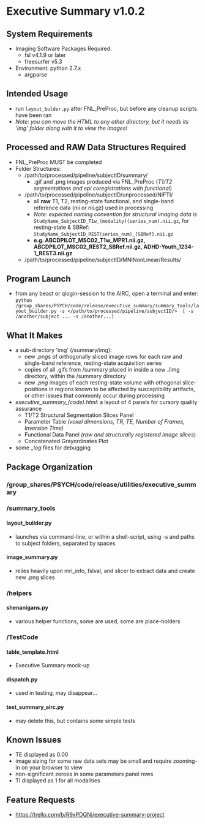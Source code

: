 # Executive Summary v1.0.2

## System Requirements
- Imaging Software Packages Required: 
  - fsl v4.1.9 or later
  - freesurfer v5.3
- Environment: python 2.7.x 
  - argparse
  
## Intended Usage
- run `layout_bulder.py` after FNL\_PreProc, but before any cleanup scripts have been ran
- _Note: you can move the HTML to any other directory, but it needs its 'img' folder along with it to view the images!_

## Processed and RAW Data Structures Required
- FNL_PreProc MUST be completed
- Folder Structures:
  - /path/to/processed/pipeline/subjectID/summary/
     - .gif and .png images produced via FNL_PreProc (_T1/T2 segmentations and epi coregistrations with functional_)
  - /path/to/processed/pipeline/subjectID/unprocessed/NIFTI/
     - all __raw__ T1, T2, resting-state functional, and single-band reference data (nii or nii.gz) used in processing
     - _Note: expected naming convention for structural imaging data is_ `StudyName_SubjectID_T1w_(modality)(series_num).nii.gz`,  for resting-state & SBRef: `StudyName_SubjectID_REST(series_num)_[SBRef].nii.gz`
     - __e.g. ABCDPILOT_MSC02_T1w_MPR1.nii.gz,  ABCDPILOT_MSC02_REST2_SBRef.nii.gz,  ADHD-Youth_1234-1_REST3.nii.gz__ 
  - /path/to/processed/pipeline/subjectID/MNINonLinear/Results/

## Program Launch
- from any beast or qlogin-session to the AIRC, open a terminal and enter: 
  `python /group_shares/PSYCH/code/release/executive_summary/summary_tools/layout_builder.py -s </path/to/processed/pipeline/subjectID/>  [ -s /another/subject ... -s /another...]`

## What It Makes
- a sub-directory 'img' (/summary/img):
    - new _.pngs_ of orthogonally sliced image rows for each raw and single-band reference, resting-state acquisition series
    - copies of all .gifs from /summary placed in inside a new ./img directory, within the /summary directory
    - new _.png_ images of each resting-state volume with othogonal slice-positions in regions known to be affected by susceptibility artifacts, or other issues that commonly occur during processing
- _executive\_summary\_(code).html_: a layout of 4 panels for cursory quality assurance
    -  T1/T2 Structural Segmentation Slices Panel
    -  Parameter Table _(voxel dimensions, TR, TE, Number of Frames, Inversion Time)_
    -  Functional Data Panel _(raw and structurally registered image slices)_
    -  Concatenated Grayordinates Plot
- some _\_log_ files for debugging

## Package Organization
### /group_shares/PSYCH/code/release/utilities/executive_summary
### /summary_tools
#### layout_builder.py
   - launches via command-line, or within a shell-script, using -s and paths to subject folders, separated by spaces 
   
#### image_summary.py
   - relies heavily upon mri_info, fslval, and slicer to extract data and create new .png slices
   
### /helpers
#### shenanigans.py
   - various helper functions, some are used, some are place-holders 
  
### /TestCode
#### table_template.html
  - Executive Summary mock-up 
  
#### dispatch.py 
  - used in testing, may disappear...
  
#### test_summary_airc.py
  - may delete this, but contains some simple tests

## Known Issues
  - TE displayed as 0.00
  - image sizing for some raw data sets may be small and require zooming-in on your browser to view
  - non-significant zeroes in some parameters panel rows
  - TI displayed as 1 for all modalities

## Feature Requests
 - https://trello.com/b/R9xPDQNi/executive-summary-project